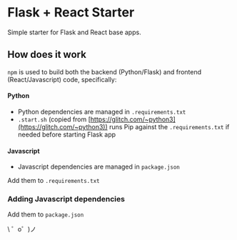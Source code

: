 # Flask + React Starter

Simple starter for Flask and React base apps.

## How does it work

`npm` is used to build both the backend (Python/Flask) and frontend (React/Javascript) code, specifically:

#### Python

* Python dependencies are managed in `.requirements.txt`
* `.start.sh` (copied from [https://glitch.com/~python3](https://glitch.com/~python3)) runs Pip against the `.requirements.txt` if needed before starting Flask app

#### Javascript

* Javascript dependencies are managed in `package.json`

Add them to `.requirements.txt`

### Adding Javascript dependencies

Add them to `package.json`



\ ゜o゜)ノ
